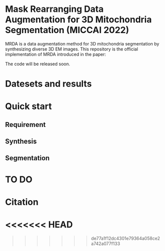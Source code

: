 # Mask Rearranging Data Augmentation for 3D Mitochondria Segmentation (MICCAI 2022)

MRDA is a data augmentation method for 3D mitochondria segmentation by synthesizing diverse 3D EM images. This repository is the official implementation of MRDA introduced in the paper: 


The code will be released soon.


# Datesets and results

# Quick start
## Requirement

## Synthesis

## Segmentation

# TO DO

# Citation
<<<<<<< HEAD
=======

>>>>>>> de77a1f12dc4301e79364a058ce2a742a077f133
